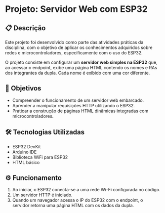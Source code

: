 # Projeto: Servidor Web com ESP32

## 📋 Descrição

Este projeto foi desenvolvido como parte das atividades práticas da disciplina, com o objetivo de aplicar os conhecimentos adquiridos sobre redes e microcontroladores, especificamente com o uso do ESP32.

O projeto consiste em configurar um **servidor web simples na ESP32** que, ao acessar o endpoint, exibe uma página HTML contendo os nomes e RAs dos integrantes da dupla. Cada nome é exibido com uma cor diferente.

## 🧠 Objetivos

- Compreender o funcionamento de um servidor web embarcado.
- Aprender a manipular requisições HTTP utilizando o ESP32.
- Praticar a construção de páginas HTML dinâmicas integradas com microcontroladores.

## 🛠️ Tecnologias Utilizadas

- ESP32 DevKit
- Arduino IDE 
- Biblioteca WiFi para ESP32
- HTML básico

## ⚙️ Funcionamento

1. Ao iniciar, o ESP32 conecta-se a uma rede Wi-Fi configurada no código.
2. Um servidor HTTP é iniciado.
3. Quando um navegador acessa o IP do ESP32 com o endpoint, o servidor retorna uma página HTML com os dados da dupla.


